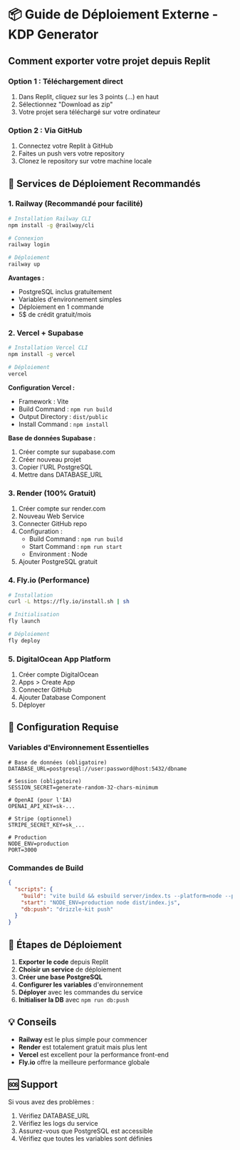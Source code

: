 # 📦 Guide de Déploiement Externe - KDP Generator

## Comment exporter votre projet depuis Replit

### Option 1 : Téléchargement direct
1. Dans Replit, cliquez sur les 3 points (...) en haut
2. Sélectionnez "Download as zip"
3. Votre projet sera téléchargé sur votre ordinateur

### Option 2 : Via GitHub
1. Connectez votre Replit à GitHub
2. Faites un push vers votre repository
3. Clonez le repository sur votre machine locale

## 🚀 Services de Déploiement Recommandés

### 1. **Railway (Recommandé pour facilité)**
```bash
# Installation Railway CLI
npm install -g @railway/cli

# Connexion
railway login

# Déploiement
railway up
```

**Avantages :**
- PostgreSQL inclus gratuitement
- Variables d'environnement simples
- Déploiement en 1 commande
- 5$ de crédit gratuit/mois

### 2. **Vercel + Supabase**
```bash
# Installation Vercel CLI
npm install -g vercel

# Déploiement
vercel
```

**Configuration Vercel :**
- Framework : Vite
- Build Command : `npm run build`
- Output Directory : `dist/public`
- Install Command : `npm install`

**Base de données Supabase :**
1. Créer compte sur supabase.com
2. Créer nouveau projet
3. Copier l'URL PostgreSQL
4. Mettre dans DATABASE_URL

### 3. **Render (100% Gratuit)**
1. Créer compte sur render.com
2. Nouveau Web Service
3. Connecter GitHub repo
4. Configuration :
   - Build Command : `npm run build`
   - Start Command : `npm run start`
   - Environment : Node
5. Ajouter PostgreSQL gratuit

### 4. **Fly.io (Performance)**
```bash
# Installation
curl -L https://fly.io/install.sh | sh

# Initialisation
fly launch

# Déploiement
fly deploy
```

### 5. **DigitalOcean App Platform**
1. Créer compte DigitalOcean
2. Apps > Create App
3. Connecter GitHub
4. Ajouter Database Component
5. Déployer

## 🔧 Configuration Requise

### Variables d'Environnement Essentielles
```env
# Base de données (obligatoire)
DATABASE_URL=postgresql://user:password@host:5432/dbname

# Session (obligatoire)
SESSION_SECRET=generate-random-32-chars-minimum

# OpenAI (pour l'IA)
OPENAI_API_KEY=sk-...

# Stripe (optionnel)
STRIPE_SECRET_KEY=sk_...

# Production
NODE_ENV=production
PORT=3000
```

### Commandes de Build
```json
{
  "scripts": {
    "build": "vite build && esbuild server/index.ts --platform=node --packages=external --bundle --format=esm --outdir=dist",
    "start": "NODE_ENV=production node dist/index.js",
    "db:push": "drizzle-kit push"
  }
}
```

## 📝 Étapes de Déploiement

1. **Exporter le code** depuis Replit
2. **Choisir un service** de déploiement
3. **Créer une base PostgreSQL**
4. **Configurer les variables** d'environnement
5. **Déployer** avec les commandes du service
6. **Initialiser la DB** avec `npm run db:push`

## 💡 Conseils

- **Railway** est le plus simple pour commencer
- **Render** est totalement gratuit mais plus lent
- **Vercel** est excellent pour la performance front-end
- **Fly.io** offre la meilleure performance globale

## 🆘 Support

Si vous avez des problèmes :
1. Vérifiez DATABASE_URL
2. Vérifiez les logs du service
3. Assurez-vous que PostgreSQL est accessible
4. Vérifiez que toutes les variables sont définies